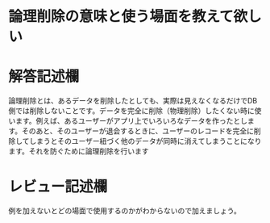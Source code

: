 # 論理削除の意味と使う場面を教えて欲しい
# 解答記述欄

論理削除とは、あるデータを削除したとしても、実際は見えなくなるだけでDB側では削除しないことです。データを完全に削除（物理削除）したくない時に使います。例えば、あるユーザーがアプリ上でいろいろなデータを作ったとします。そのあと、そのユーザーが退会するときに、ユーザーのレコードを完全に削除してしまうとそのユーザー紐づく他のデータが同時に消えてしまうことになります。それを防ぐために論理削除を行います





# レビュー記述欄
例を加えないとどの場面で使用するのかがわからないので加えましょう。
